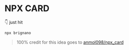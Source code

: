 # NPX CARD

👇 just hit 
```bash
npx brignano
```

> 100% credit for this idea goes to [anmol098/npx_card](https://github.com/anmol098/npx_card)
